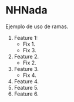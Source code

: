 # NHNada
Ejemplo de uso de ramas.
1. Feature 1:
    - Fix 1.
    - Fix 3.
2. Feature 2.
    - Fix 2.
3. Feature 3.
    - Fix 4.
4. Feature 4.
5. Feature 5.
6. Feature 6.
